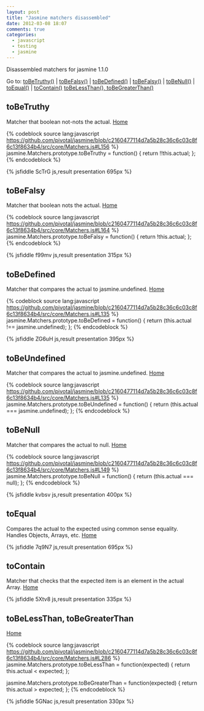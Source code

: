```yaml
---
layout: post
title: "Jasmine matchers disassembled"
date: 2012-03-08 18:07
comments: true
categories:
  - javascript
  - testing
  - jasmine
---
```


<a name="home"></a>
Disassembled matchers for jasmine 1.1.0

Go to:
[toBeTruthy()](#toBeTruthy) |
[toBeFalsy()](#toBeFalsy) |
[toBeDefined()](#toBeDefined) |
[toBeFalsy()](#toBeFalsy) |
[toBeNull()](#toBeNull) |
[toEqual()](#toEqual) |
[toContain()](#toContain)
[toBeLessThan(), toBeGreaterThan()](#toBeLessThan)

<a name="toBeTruthy"></a>
## toBeTruthy

Matcher that boolean not-nots the actual. [Home](#home)

{% codeblock source lang:javascript https://github.com/pivotal/jasmine/blob/c2160477114d7a5b28c36c6c03c8f6c13f8634b4/src/core/Matchers.js#L156 %}
jasmine.Matchers.prototype.toBeTruthy = function() {
  return !!this.actual;
};
{% endcodeblock %}

{% jsfiddle ScTrG js,result presentation 695px %}

<a name="toBeFalsy"></a>
## toBeFalsy

Matcher that boolean nots the actual. [Home](#home)

{% codeblock source lang:javascript https://github.com/pivotal/jasmine/blob/c2160477114d7a5b28c36c6c03c8f6c13f8634b4/src/core/Matchers.js#L164 %}
jasmine.Matchers.prototype.toBeFalsy = function() {
  return !this.actual;
};
{% endcodeblock %}

{% jsfiddle f99mv js,result presentation 315px %}

<a name="toBeDefined"></a>
## toBeDefined

Matcher that compares the actual to jasmine.undefined. [Home](#home)

{% codeblock source lang:javascript https://github.com/pivotal/jasmine/blob/c2160477114d7a5b28c36c6c03c8f6c13f8634b4/src/core/Matchers.js#L135 %}
jasmine.Matchers.prototype.toBeDefined = function() {
  return (this.actual !== jasmine.undefined);
};
{% endcodeblock %}

{% jsfiddle ZG6uH js,result presentation 395px %}

<a name="toBeUndefined"></a>
## toBeUndefined

Matcher that compares the actual to jasmine.undefined. [Home](#home)

{% codeblock source lang:javascript https://github.com/pivotal/jasmine/blob/c2160477114d7a5b28c36c6c03c8f6c13f8634b4/src/core/Matchers.js#L135 %}
jasmine.Matchers.prototype.toBeUndefined = function() {
  return (this.actual === jasmine.undefined);
};
{% endcodeblock %}

<a name="toBeNull"></a>
## toBeNull

Matcher that compares the actual to null. [Home](#home)

{% codeblock source lang:javascript https://github.com/pivotal/jasmine/blob/c2160477114d7a5b28c36c6c03c8f6c13f8634b4/src/core/Matchers.js#L149 %}
jasmine.Matchers.prototype.toBeNull = function() {
  return (this.actual === null);
};
{% endcodeblock %}

{% jsfiddle kvbsv js,result presentation 400px %}

<a name="toEqual"></a>
## toEqual

Compares the actual to the expected using common sense equality. Handles Objects, Arrays, etc. [Home](#home)

{% jsfiddle 7q9N7 js,result presentation 695px %}

<a name="toContain"></a>
## toContain

Matcher that checks that the expected item is an element in the actual Array. [Home](#home)

{% jsfiddle 5Xtv8 js,result presentation 335px %}

<a name="toBeLessThan"></a>
## toBeLessThan, toBeGreaterThan

[Home](#home)

{% codeblock source lang:javascript https://github.com/pivotal/jasmine/blob/c2160477114d7a5b28c36c6c03c8f6c13f8634b4/src/core/Matchers.js#L286 %}
jasmine.Matchers.prototype.toBeLessThan = function(expected) {
  return this.actual < expected;
};

jasmine.Matchers.prototype.toBeGreaterThan = function(expected) {
  return this.actual > expected;
};
{% endcodeblock %}

{% jsfiddle 5GNac js,result presentation 330px %}
